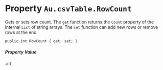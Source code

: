 # Property `Au.csvTable.RowCount`

Gets or sets row count. The `get` function returns the `Count` property of the internal `List` of string arrays. The `set` function can add new rows or remove rows at the end.

```
public int RowCount { get; set; }
```

##### Property Value

`int`